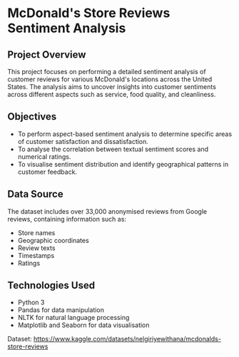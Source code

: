 # McDonald's Store Reviews Sentiment Analysis 

## Project Overview
This project focuses on performing a detailed sentiment analysis of customer reviews for various McDonald's locations across the United States. The analysis aims to uncover insights into customer sentiments across different aspects such as service, food quality, and cleanliness.

## Objectives
- To perform aspect-based sentiment analysis to determine specific areas of customer satisfaction and dissatisfaction.
- To analyse the correlation between textual sentiment scores and numerical ratings.
- To visualise sentiment distribution and identify geographical patterns in customer feedback.

## Data Source
The dataset includes over 33,000 anonymised reviews from Google reviews, containing information such as:
- Store names
- Geographic coordinates
- Review texts
- Timestamps
- Ratings

## Technologies Used
- Python 3
- Pandas for data manipulation
- NLTK for natural language processing
- Matplotlib and Seaborn for data visualisation

Dataset: https://www.kaggle.com/datasets/nelgiriyewithana/mcdonalds-store-reviews
